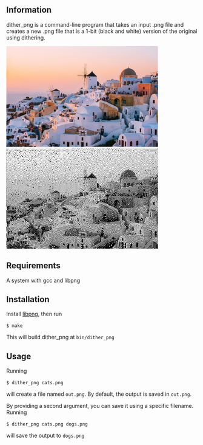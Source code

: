 ## Information

dither_png is a command-line program that takes an input .png file and creates a new .png file that is a 1-bit (black and white) version of the original using dithering.

<img src="img/santorini.png" alt="santorini original pic">
<img src="img/santorini_dithered.png" alt="santorini dithered pic">

## Requirements

A system with gcc and libpng


## Installation

Install [libpng](http://www.libpng.org/pub/png/libpng.html), then run 

```
$ make
```

This will build dither_png at ```bin/dither_png```

## Usage

Running
```
$ dither_png cats.png
```
will create a file named ```out.png```. By default, the output is saved in ```out.png```.

By providing a second argument, you can save it using a specific filename. Running
```
$ dither_png cats.png dogs.png
```
will save the output to ```dogs.png```

